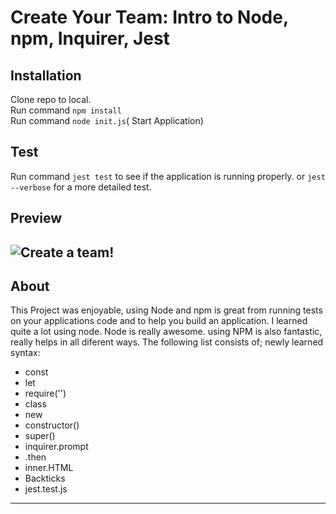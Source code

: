 # Create Your Team: Intro to Node, npm, Inquirer, Jest

## Installation 
Clone repo to local. <br>
Run command `npm install` <br>
Run command `node init.js`( Start Application) <br>
## Test
Run command `jest test` to see if the application is running properly. or `jest --verbose` for a more detailed test.
## Preview
![Create a team!](./assets/mp4/preview.gif)
---
## About
This Project was enjoyable, using Node and npm is great from running tests on your applications code and to help you build an application. I learned quite a lot using node. Node is really awesome. using NPM is also fantastic, really helps in all diferent ways.  The following list consists of; newly learned syntax:
- const
- let
- require('')
- class
- new
- constructor()
- super()
- inquirer.prompt
- .then
- inner.HTML
- Backticks
- jest.test.js

--- 
